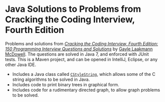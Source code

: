 # Java Solutions to Problems from Cracking the Coding Interview, Fourth Edition

Problems and solutions from [_Cracking the Coding Interview, Fourth Edition: 150 Programming Interview Questions and Solutions_](http://www.amazon.com/Cracking-Coding-Interview-Fourth-Edition/dp/145157827X) by [Gayle Laakmann McDowell](http://www.technologywoman.com). The questions are solved in Java 7, and enforced with JUnit tests. This is a Maven project, and can be opened in IntelliJ, Eclipse, or any other Java IDE.

* Includes a Java class called [`CStyleString`](https://github.com/sualeh/cracking-the-coding-interview-4ed/blob/master/src/main/java/us/fatehi/sualeh/util/CStyleString.java), which allows some of the C string algorithms to be solved in Java.
* Includes code to print binary trees in graphical form. 
* Includes code for a rudimentary directed graph, to allow graph problems to be solved.
